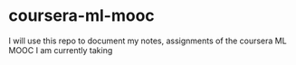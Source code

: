 # coursera-ml-mooc
I will use this repo to document my notes, assignments of the coursera ML MOOC I am currently taking
